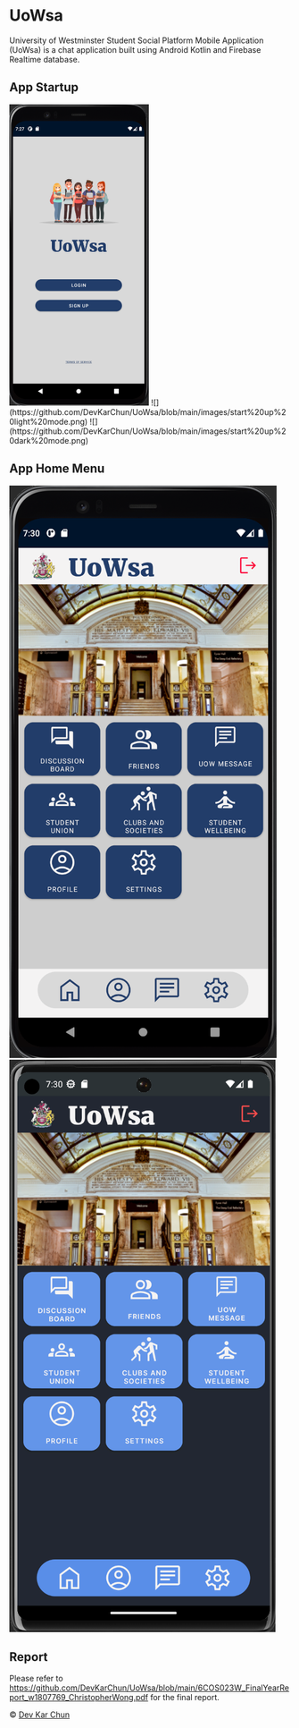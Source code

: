 # UoWsa
University of Westminster Student Social Platform Mobile Application (UoWsa) is a chat application built using Android Kotlin and Firebase Realtime database.

## App Startup
<img src="https://github.com/DevKarChun/UoWsa/blob/main/images/start%20up%20light%20mode.png" width="250">
![](https://github.com/DevKarChun/UoWsa/blob/main/images/start%20up%20light%20mode.png)
![](https://github.com/DevKarChun/UoWsa/blob/main/images/start%20up%20dark%20mode.png)

## App Home Menu
![](https://github.com/DevKarChun/UoWsa/blob/main/images/Home2.png)
![](https://github.com/DevKarChun/UoWsa/blob/main/images/home1.png)

## Report
Please refer to https://github.com/DevKarChun/UoWsa/blob/main/6COS023W_FinalYearReport_w1807769_ChristopherWong.pdf for the final report.

© [Dev Kar Chun](https://github.com/DevKarChun)
